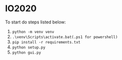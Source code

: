 # IO2020
To start do steps listed below:
  1. ```python -m venv venv```
  2. ```.\venv\Scripts\activate.bat(.ps1 for powershell)```
  3. ```pip install -r requirements.txt```
  4. ```python setup.py```
  5. ```python gui.py```
